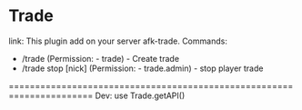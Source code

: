 # Trade
link: 
This plugin add on your server afk-trade.
Commands: 
 - /trade (Permission: - trade) - Create trade
 - /trade stop [nick] (Permission: - trade.admin) - stop player trade
 
 ======================================================================
 Dev:
  use Trade.getAPI()
